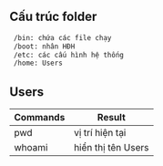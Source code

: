 ## Cấu trúc folder
``` sh
 /bin: chứa các file chạy
 /boot: nhân HĐH
 /etc: các cấu hình hệ thống
 /home: Users 
 ```
## Users
| Commands | Result |
|----------|--------|
| pwd | vị trí hiện tại |
| whoami | hiển thị tên Users |